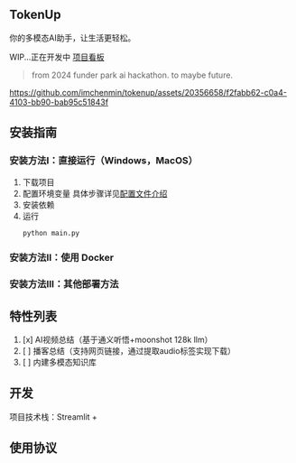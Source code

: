 ## TokenUp
你的多模态AI助手，让生活更轻松。

WIP...正在开发中
[项目看板](https://trello.com/b/Icuef1ga/)
> from 2024 funder park ai hackathon.
to maybe future.

https://github.com/imchenmin/tokenup/assets/20356658/f2fabb62-c0a4-4103-bb90-bab95c51843f

## 安装指南
### 安装方法I：直接运行（Windows，MacOS）
1. 下载项目
2. 配置环境变量
   具体步骤详见[配置文件介绍](docs/配置文件介绍.md)
3. 安装依赖
4. 运行
   ```bash
   python main.py
   ```


### 安装方法II：使用 Docker
### 安装方法III：其他部署方法

## 特性列表
1. [x] AI视频总结（基于通义听悟+moonshot 128k llm）
2. [ ] 播客总结（支持网页链接，通过提取audio标签实现下载）
3. [ ] 内建多模态知识库

## 开发
项目技术栈：Streamlit + 




## 使用协议